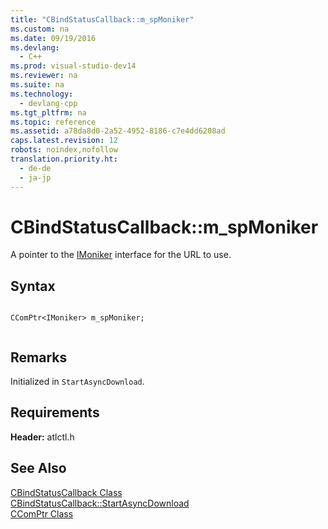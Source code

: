 ```yaml
---
title: "CBindStatusCallback::m_spMoniker"
ms.custom: na
ms.date: 09/19/2016
ms.devlang: 
  - C++
ms.prod: visual-studio-dev14
ms.reviewer: na
ms.suite: na
ms.technology: 
  - devlang-cpp
ms.tgt_pltfrm: na
ms.topic: reference
ms.assetid: a78da8d0-2a52-4952-8186-c7e4dd6208ad
caps.latest.revision: 12
robots: noindex,nofollow
translation.priority.ht: 
  - de-de
  - ja-jp
---
```

# CBindStatusCallback::m_spMoniker
A pointer to the [IMoniker](http://msdn.microsoft.com/library/windows/desktop/ms679705) interface for the URL to use.  
  
## Syntax  
  
```  
  
CComPtr<IMoniker> m_spMoniker;  
  
```  
  
## Remarks  
 Initialized in `StartAsyncDownload`.  
  
## Requirements  
 **Header:** atlctl.h  
  
## See Also  
 [CBindStatusCallback Class](../vs140/CBindStatusCallback-Class.md)   
 [CBindStatusCallback::StartAsyncDownload](../vs140/CBindStatusCallback--StartAsyncDownload.md)   
 [CComPtr Class](../vs140/CComPtr-Class.md)